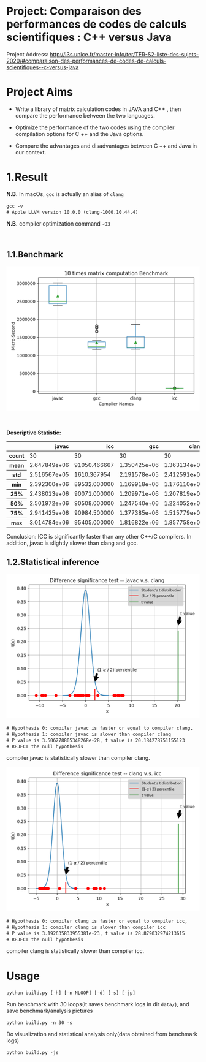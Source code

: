 <!--
 * @Author: Lin Sinan
 * @Github: https://github.com/linsinan1995
 * @Email: mynameisxiaou@gmail.com
 * @LastEditors: Lin Sinan
 * @Description: 
*               
*               
*               
 -->
 
# Project: Comparaison des performances de codes de calculs scientifiques : C++ versus Java

Project Address: http://i3s.unice.fr/master-info/ter/TER-S2-liste-des-sujets-2020/#comparaison-des-performances-de-codes-de-calculs-scientifiques--c-versus-java

# Project Aims

- Write a library of matrix calculation codes in JAVA and C++ , then compare the performance between the two languages.

- Optimize the performance of the two codes using the compiler compilation options for C ++ and the Java options.

- Compare the advantages and disadvantages between C ++ and Java in our context.

# 1.Result

**N.B.** In macOs, `gcc` is actually an alias of `clang`

```shell
gcc -v
# Apple LLVM version 10.0.0 (clang-1000.10.44.4)
```

**N.B.** compiler optimization command `-O3`


<br>

## 1.1.Benchmark



![Benchmark](pics/result.png)

<br>

**Descriptive Statistic:**

<table  class="ace-table">   <thead>     <tr style="text-align: right;">       <th></th>       <th>javac</th>       <th>icc</th>       <th>gcc</th>       <th>clang</th>     </tr>   </thead>   <tbody>     <tr>       <th>count</th>       <td>30</td>       <td>30</td>       <td>30</td>       <td>30</td>     </tr>     <tr>       <th>mean</th>       <td>2.647849e+06</td>       <td>91050.466667</td>       <td>1.350425e+06</td>       <td>1.363134e+06</td>     </tr>     <tr>       <th>std</th>       <td>2.516567e+05</td>       <td>1610.367954</td>       <td>2.191578e+05</td>       <td>2.412591e+05</td>     </tr>     <tr>       <th>min</th>       <td>2.392300e+06</td>       <td>89532.000000</td>       <td>1.169918e+06</td>       <td>1.176110e+06</td>     </tr>     <tr>       <th>25%</th>       <td>2.438013e+06</td>       <td>90071.000000</td>       <td>1.209971e+06</td>       <td>1.207819e+06</td>     </tr>     <tr>       <th>50%</th>       <td>2.501972e+06</td>       <td>90508.000000</td>       <td>1.247540e+06</td>       <td>1.224052e+06</td>     </tr>     <tr>       <th>75%</th>       <td>2.941425e+06</td>       <td>90984.500000</td>       <td>1.377385e+06</td>       <td>1.515779e+06</td>     </tr>     <tr>       <th>max</th>       <td>3.014784e+06</td>       <td>95405.000000</td>       <td>1.816822e+06</td>       <td>1.857758e+06</td>     </tr>   </tbody> </table>

Conclusion: ICC is significantly faster than any other C++/C compilers. In addition, javac is slightly slower than clang and gcc.



## 1.2.Statistical inference

![javac-clang](pics/javac_clang.png)

```shell
# Hypothesis 0: compiler javac is faster or equal to compiler clang, 
# Hypothesis 1: compiler javac is slower than compiler clang
# P value is 3.506278805348268e-28, t value is 20.184278751155123
# REJECT the null hypothesis
```
compiler javac is statistically slower than compiler clang.


![clang-icc](pics/clang_icc.png)

```shell
# Hypothesis 0: compiler clang is faster or equal to compiler icc, 
# Hypothesis 1: compiler clang is slower than compiler icc
# P value is 3.192635833955381e-23, t value is 28.879032974213615
# REJECT the null hypothesis
```
compiler clang is statistically slower than compiler icc.



# Usage

```shell
python build.py [-h] [-n NLOOP] [-d] [-s] [-jp]
```

Run benchmark with 30 loops(it saves benchmark logs in dir `data/`), and save benchmark/analysis pictures
```shell
python build.py -n 30 -s
```

Do visualization and statistical analysis only(data obtained from benchmark logs)
```shell
python build.py -js
```

